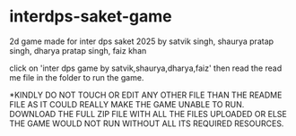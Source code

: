 # interdps-saket-game
2d game made for inter dps saket 2025 by satvik singh, shaurya pratap singh, dharya pratap singh, faiz khan


click on 
'inter dps game by satvik,shaurya,dharya,faiz'
then read the read me file in the folder to run the game.

*KINDLY DO NOT TOUCH OR EDIT ANY OTHER FILE THAN THE README FILE AS IT COULD REALLY MAKE THE GAME UNABLE TO RUN.
DOWNLOAD THE FULL ZIP FILE WITH ALL THE FILES UPLOADED OR ELSE THE GAME WOULD NOT RUN WITHOUT ALL ITS REQUIRED RESOURCES.